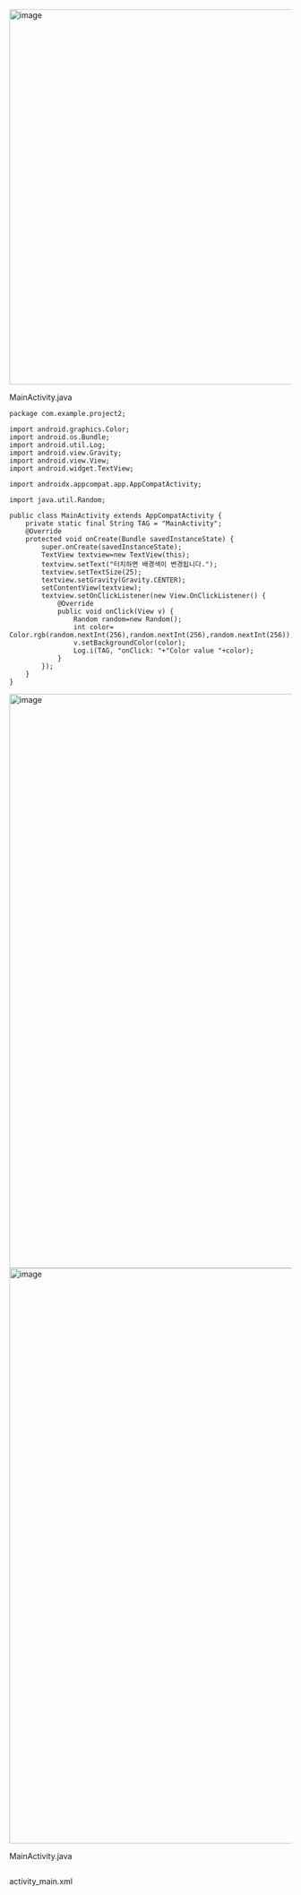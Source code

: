 
<img width="889" height="670" alt="image" src="https://github.com/user-attachments/assets/eb59bab8-5e72-4fbc-8ee0-4d3839cef567" />


MainActivity.java 

```
package com.example.project2;

import android.graphics.Color;
import android.os.Bundle;
import android.util.Log;
import android.view.Gravity;
import android.view.View;
import android.widget.TextView;

import androidx.appcompat.app.AppCompatActivity;

import java.util.Random;

public class MainActivity extends AppCompatActivity {
    private static final String TAG = "MainActivity";
    @Override
    protected void onCreate(Bundle savedInstanceState) {
        super.onCreate(savedInstanceState);
        TextView textview=new TextView(this);
        textview.setText("터치하면 배경색이 변경됩니다.");
        textview.setTextSize(25);
        textview.setGravity(Gravity.CENTER);
        setContentView(textview);
        textview.setOnClickListener(new View.OnClickListener() {
            @Override
            public void onClick(View v) {
                Random random=new Random();
                int color= Color.rgb(random.nextInt(256),random.nextInt(256),random.nextInt(256));
                v.setBackgroundColor(color);
                Log.i(TAG, "onClick: "+"Color value "+color);
            }
        });
    }
}
```

<img width="1916" height="1025" alt="image" src="https://github.com/user-attachments/assets/21a4582e-c5b4-4d62-95d3-94ec34483079" />

<img width="1919" height="1027" alt="image" src="https://github.com/user-attachments/assets/96e92f00-61d1-4744-b654-7cffe90340f5" />


MainActivity.java 

```

```


activity_main.xml 

```

```
